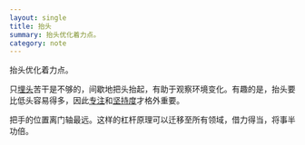 ```yaml
---
layout: single
title: 抬头
summary: 抬头优化着力点。
category: note
---
```


抬头优化着力点。

只[埋头](/note/immerge.html)苦干是不够的，间歇地把头抬起，有助于观察环境变化。有趣的是，抬头要比低头容易得多，因此[专注](/note/focus.html)和[坚持度](/note/interest.html)才格外重要。

把手的位置离门轴最远。这样的杠杆原理可以迁移至所有领域，借力得当，将事半功倍。
